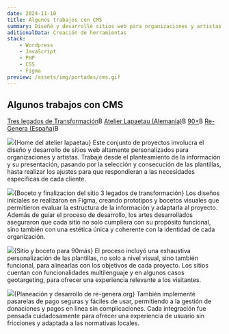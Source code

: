 ```yaml
---
date: 2024-11-10
title: Algunos trabajos con CMS
summary: Diseñé y desarrollé sitios web para organizaciones y artistas, adaptando plantillas genéricas a sus necesidades más específicas, integré plugins, personalizacé funcionalidades y creé pasarelas de pago seguras.
aditionalData: Creación de herramientas
stack:
    - Wordpress
    - JavaScript
    - PHP
    - CSS
    - Figma
preview: /assets/img/portadas/cms.gif
---
```


## Algunos trabajos con CMS

[Tres legados de Transformación](https://3ltlatam.com)B
[Atelier Lapaetau (Alemania)](https://atelierlapaetau.com)B
[90+](https://90mas.lat/)B
[Re-Genera (España)](https://re-genera.org)B

![](/assets/img/cms/lapaetau.jpg){Home del atelier lapaetau}
Este conjunto de proyectos involucra el diseño y desarrollo de sitios web altamente personalizados para organizaciones y artistas. Trabajé desde el planteamiento de la información y su presentación, pasando por la selección y consecución de las plantillas, hasta realizar los ajustes para que respondieran a las necesidades específicas de cada cliente.

![](/assets/img/cms/3lt.jpg){Boceto y finalizacion del sitio 3 legados de transformación}
Los diseños iniciales se realizaron en Figma, creando prototipos y bocetos visuales que permitieron evaluar la estructura de la información y adaptarla al proyecto. Además de guiar el proceso de desarrollo, los artes desarrollados aseguraron que cada sitio no solo cumpliera con su propósito funcional, sino también con una estética única y coherente con la identidad de cada organización.

![](/assets/img/cms/90mas.jpg){Sitio y boceto para 90más}
El proceso incluyó una exhaustiva personalización de las plantillas, no solo a nivel visual, sino también funcional, para alinearlas con los objetivos de cada proyecto. Los sitios cuentan con funcionalidades multilenguaje y en algunos casos geotargeting, para ofrecer una experiencia relevante a los visitantes.

![](/assets/img/cms/regenera.jpg){Planeación y desarrollo de re-genera.org}
También implementé pasarelas de pago seguras y fáciles de usar, permitiendo a la gestión de donaciones y pagos en línea sin complicaciones. Cada integración fue pensada cuidadosamente para ofrecer una experiencia de usuario sin fricciones y adaptada a las normativas locales.
